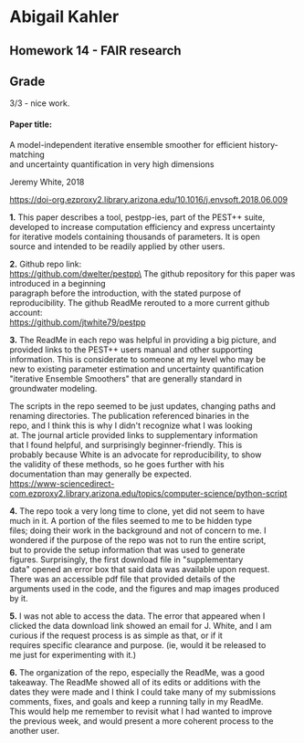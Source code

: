 # Abigail Kahler
## Homework 14 - FAIR research

## Grade
3/3 - nice work.


#### Paper title:
A model-independent iterative ensemble smoother for efficient history-matching\
and uncertainty quantification in very high dimensions

Jeremy White, 2018

https://doi-org.ezproxy2.library.arizona.edu/10.1016/j.envsoft.2018.06.009


**1.**
This paper describes a tool, pestpp-ies, part of the PEST++ suite,\
developed to increase computation efficiency and express uncertainty\
for iterative models containing thousands of parameters. It is open\
source and intended to be readily applied by other users.

**2.**
Github repo link:\
https://github.com/dwelter/pestpp\
The github repository for this paper was introduced in a beginning\
paragraph before the introduction, with the stated purpose of\
reproducibility. The github ReadMe rerouted to a more current github\
account:\
https://github.com/jtwhite79/pestpp

**3.**
The ReadMe in each repo was helpful in providing a big picture, and\
provided links to the PEST++ users manual and other supporting\
information. This is considerate to someone at my level who may be\
new to existing parameter estimation and uncertainty quantification\
"iterative Ensemble Smoothers" that are generally standard in\
groundwater modeling.

The scripts in the repo seemed to be just updates, changing paths and\
renaming directories. The publication referenced binaries in the\
repo, and I think this is why I didn't recognize what I was looking\
at. The journal article provided links to supplementary information\
that I found helpful, and surprisingly beginner-friendly. This is\
probably because White is an advocate for reproducibility, to show\
the validity of these methods, so he goes further with his\
documentation than may generally be expected.\
https://www-sciencedirect-com.ezproxy2.library.arizona.edu/topics/computer-science/python-script

**4.**
The repo took a very long time to clone, yet did not seem to have\
much in it. A portion of the files seemed to me to be hidden type\
files; doing their work in the background and not of concern to me. I\
wondered if the purpose of the repo was not to run the entire script,\
but to provide the setup information that was used to generate\
figures. Surprisingly, the first download file in "supplementary\
data" opened an error box that said data was available upon request.\
There was an accessible pdf file that provided details of the\
arguments used in the code, and the figures and map images produced\
by it.

**5.**
I was not able to access the data. The error that appeared when I\
clicked the data download link showed an email for J. White, and I am\
curious if the request process is as simple as that, or if it\
requires specific clearance and purpose. (ie, would it be released to\
  me just for experimenting with it.)

**6.**
The organization of the repo, especially the ReadMe, was a good\
takeaway. The ReadMe showed all of its edits or additions with the\
dates they were made and I think I could take many of my submissions\
comments, fixes, and goals and keep a running tally in my ReadMe.\
This would help me remember to revisit what I had wanted to improve\
the previous week, and would present a more coherent process to the\
another user.
